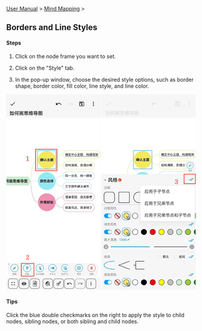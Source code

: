 [User Manual](/dragonnest/drawnote/manual/en) > [Mind Mapping](/dragonnest/drawnote/manual/en/mind_mapping) >

Borders and Line Styles
---
#### Steps

1. Click on the node frame you want to set.

2. Click on the "Style" tab.

3. In the pop-up window, choose the desired style options, such as border shape, border color, fill color, line style, and line color.

![Borders and Line Styles](imgs/border_and_line_style1.png)

#### Tips

Click the blue double checkmarks on the right to apply the style to child nodes, sibling nodes, or both sibling and child nodes.